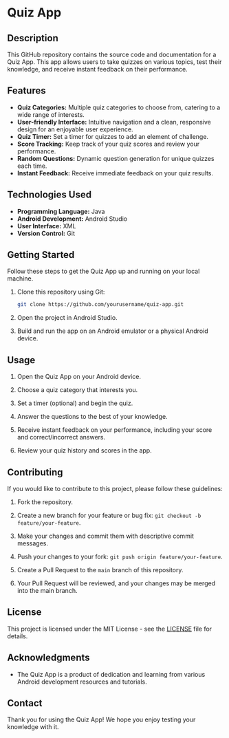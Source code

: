# Quiz App

## Description

This GitHub repository contains the source code and documentation for a Quiz App. This app allows users to take quizzes on various topics, test their knowledge, and receive instant feedback on their performance.


## Features

- **Quiz Categories:** Multiple quiz categories to choose from, catering to a wide range of interests.
- **User-friendly Interface:** Intuitive navigation and a clean, responsive design for an enjoyable user experience.
- **Quiz Timer:** Set a timer for quizzes to add an element of challenge.
- **Score Tracking:** Keep track of your quiz scores and review your performance.
- **Random Questions:** Dynamic question generation for unique quizzes each time.
- **Instant Feedback:** Receive immediate feedback on your quiz results.

## Technologies Used

- **Programming Language:** Java
- **Android Development:** Android Studio
- **User Interface:** XML
- **Version Control:** Git

## Getting Started

Follow these steps to get the Quiz App up and running on your local machine.

1. Clone this repository using Git:

   ```bash
   git clone https://github.com/yourusername/quiz-app.git
   ```

2. Open the project in Android Studio.

3. Build and run the app on an Android emulator or a physical Android device.

## Usage

1. Open the Quiz App on your Android device.

2. Choose a quiz category that interests you.

3. Set a timer (optional) and begin the quiz.

4. Answer the questions to the best of your knowledge.

5. Receive instant feedback on your performance, including your score and correct/incorrect answers.

6. Review your quiz history and scores in the app.

## Contributing

If you would like to contribute to this project, please follow these guidelines:

1. Fork the repository.

2. Create a new branch for your feature or bug fix: `git checkout -b feature/your-feature`.

3. Make your changes and commit them with descriptive commit messages.

4. Push your changes to your fork: `git push origin feature/your-feature`.

5. Create a Pull Request to the `main` branch of this repository.

6. Your Pull Request will be reviewed, and your changes may be merged into the main branch.

## License

This project is licensed under the MIT License - see the [LICENSE](LICENSE) file for details.

## Acknowledgments

- The Quiz App is a product of dedication and learning from various Android development resources and tutorials.

## Contact
Thank you for using the Quiz App! We hope you enjoy testing your knowledge with it.
